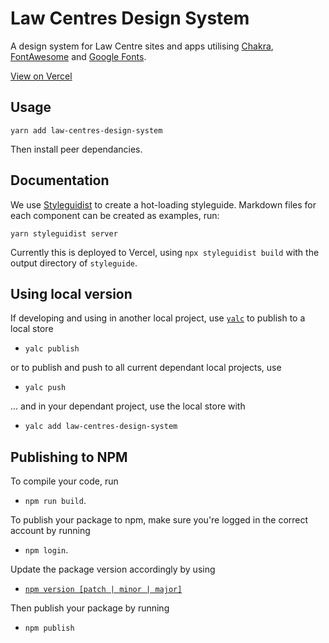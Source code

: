 # Law Centres Design System

A design system for Law Centre sites and apps utilising [Chakra](https://chakra-ui.com/), [FontAwesome](https://fontawesome.com/icons?d=gallery) and [Google Fonts](https://fonts.google.com/).

[View on Vercel](https://lcn-design-system.vercel.app/)

## Usage

`yarn add law-centres-design-system`

Then install peer dependancies.

## Documentation

We use [Styleguidist](https://react-styleguidist.js.org/) to create a hot-loading styleguide. Markdown files for each component can be created as examples, run:

`yarn styleguidist server`

Currently this is deployed to Vercel, using `npx styleguidist build` with the output directory of `styleguide`.

## Using local version

If developing and using in another local project, use [`yalc`](https://www.npmjs.com/package/yalc) to publish to a local store

- `yalc publish`

or to publish and push to all current dependant local projects, use

- `yalc push`

... and in your dependant project, use the local store with

- `yalc add law-centres-design-system`

## Publishing to NPM

To compile your code, run

- `npm run build`.

To publish your package to npm, make sure you're logged in the correct account by running

- `npm login`.

Update the package version accordingly by using

- [`npm version [patch | minor | major]`](https://docs.npmjs.com/about-semantic-versioning)

Then publish your package by running

- `npm publish`
